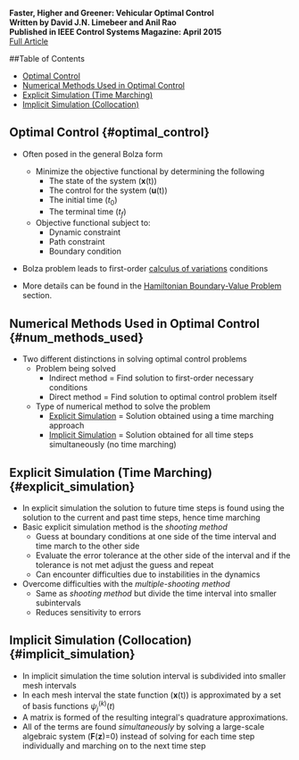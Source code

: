 __Faster, Higher and Greener: Vehicular Optimal Control__  
__Written by David J.N. Limebeer and Anil Rao__  
__Published in IEEE Control Systems Magazine: April 2015__  
<a href="http://vdol.mae.ufl.edu/JournalPublications/IEEE-CSM-14-0038.pdf"
target="_blank">Full Article</a>

##Table of Contents

- [Optimal Control](#optimal_control)
- [Numerical Methods Used in Optimal Control](#num_methods_used)
- [Explicit Simulation (Time Marching)](#explicit_simulation)
- [Implicit Simulation (Collocation)](#implicit_simulation)

## Optimal Control {#optimal_control}

- Often posed in the general Bolza form
    - Minimize the objective functional by determining the following
        - The state of the system (__x__(t))
        - The control for the system (__u__(t))
        - The initial time ($t_{0}$)
        - The terminal time ($t_{f}$)
    - Objective functional subject to:
        - Dynamic constraint
        - Path constraint
        - Boundary condition

- Bolza problem leads to first-order [calculus of
  variations](../grad_general_notes.html#calc_of_variations) conditions
- More details can be found in the [Hamiltonian Boundary-Value
  Problem](../grad_general_notes.html#hamiltonian_bv_p) section.

## Numerical Methods Used in Optimal Control {#num_methods_used}

- Two different distinctions in solving optimal control problems
    - Problem being solved
        - Indirect method = Find solution to first-order
          necessary conditions
        - Direct method = Find solution to optimal control
          problem itself
    - Type of numerical method to solve the problem
        - [Explicit Simulation](#explicit_simulation) = Solution obtained using
          a time marching approach
        - [Implicit Simulation](#implicit_simulation) = Solution obtained for
          all time steps simultaneously (no time marching)

## Explicit Simulation (Time Marching) {#explicit_simulation}

- In explicit simulation the solution to future time steps is found using the
  solution to the current and past time steps, hence time marching
- Basic explicit simulation method is the _shooting method_
    - Guess at boundary conditions at one side of the time interval and time
      march to the other side
    - Evaluate the error tolerance at the other side of the interval and if the
      tolerance is not met adjust the guess and repeat
    - Can encounter difficulties due to instabilities in the dynamics
- Overcome difficulties with the _multiple-shooting method_
    - Same as _shooting method_ but divide the time interval into smaller
      subintervals
    - Reduces sensitivity to errors

## Implicit Simulation (Collocation) {#implicit_simulation}

- In implicit simulation the time solution interval is subdivided into smaller
  mesh intervals
- In each mesh interval the state function (__x__(t)) is approximated by a set
  of basis functions $\psi_{j}^{(k)}(t)$
- A matrix is formed of the resulting integral's quadrature approximations.
- All of the terms are found _simultaneously_ by solving a large-scale algebraic
  system (__F__(__z__)=0) instead of solving for each time step individually
  and marching on to the next time step
